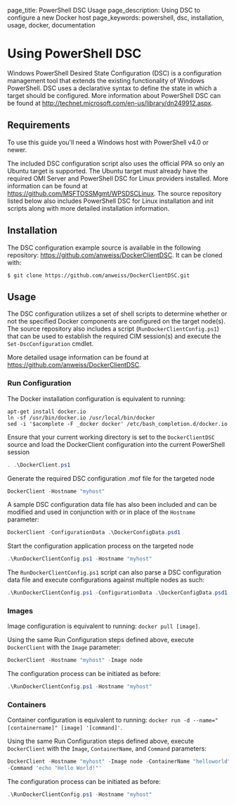 page_title: PowerShell DSC Usage
page_description: Using DSC to configure a new Docker host
page_keywords: powershell, dsc, installation, usage, docker, documentation

# Using PowerShell DSC

Windows PowerShell Desired State Configuration (DSC) is a configuration
management tool that extends the existing functionality of Windows PowerShell.
DSC uses a declarative syntax to define the state in which a target should be
configured. More information about PowerShell DSC can be found at
http://technet.microsoft.com/en-us/library/dn249912.aspx.

## Requirements

To use this guide you'll need a Windows host with PowerShell v4.0 or newer.

The included DSC configuration script also uses the official PPA so
only an Ubuntu target is supported. The Ubuntu target must already have the
required OMI Server and PowerShell DSC for Linux providers installed. More
information can be found at https://github.com/MSFTOSSMgmt/WPSDSCLinux. The
source repository listed below also includes PowerShell DSC for Linux
installation and init scripts along with more detailed installation information.

## Installation

The DSC configuration example source is available in the following repository:
https://github.com/anweiss/DockerClientDSC. It can be cloned with:

    $ git clone https://github.com/anweiss/DockerClientDSC.git

## Usage

The DSC configuration utilizes a set of shell scripts to determine whether or
not the specified Docker components are configured on the target node(s). The
source repository also includes a script (`RunDockerClientConfig.ps1`) that can
be used to establish the required CIM session(s) and execute the
`Set-DscConfiguration` cmdlet.

More detailed usage information can be found at
https://github.com/anweiss/DockerClientDSC.

### Run Configuration
The Docker installation configuration is equivalent to running:

```
apt-get install docker.io
ln -sf /usr/bin/docker.io /usr/local/bin/docker
sed -i '$acomplete -F _docker docker' /etc/bash_completion.d/docker.io
```

Ensure that your current working directory is set to the `DockerClientDSC`
source and load the DockerClient configuration into the current PowerShell
session

```powershell
. .\DockerClient.ps1
```

Generate the required DSC configuration .mof file for the targeted node

```powershell
DockerClient -Hostname "myhost"
```

A sample DSC configuration data file has also been included and can be modified
and used in conjunction with or in place of the `Hostname` parameter:

```powershell
DockerClient -ConfigurationData .\DockerConfigData.psd1
```

Start the configuration application process on the targeted node

```powershell
.\RunDockerClientConfig.ps1 -Hostname "myhost"
```

The `RunDockerClientConfig.ps1` script can also parse a DSC configuration data
file and execute configurations against multiple nodes as such:

```powershell
.\RunDockerClientConfig.ps1 -ConfigurationData .\DockerConfigData.psd1
```

### Images
Image configuration is equivalent to running: `docker pull [image]`.

Using the same Run Configuration steps defined above, execute `DockerClient`
with the `Image` parameter:

```powershell
DockerClient -Hostname "myhost" -Image node
```

The configuration process can be initiated as before:

```powershell
.\RunDockerClientConfig.ps1 -Hostname "myhost"
```

### Containers
Container configuration is equivalent to running:
`docker run -d --name="[containername]" [image] '[command]'`.

Using the same Run Configuration steps defined above, execute `DockerClient`
with the `Image`, `ContainerName`, and `Command` parameters:

```powershell
DockerClient -Hostname "myhost" -Image node -ContainerName "helloworld" `
-Command 'echo "Hello World!"'
```

The configuration process can be initiated as before:

```powershell
.\RunDockerClientConfig.ps1 -Hostname "myhost"
```
